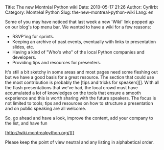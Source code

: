 Title: The new Montréal Python wiki
Date: 2010-05-17 21:26
Author: Cyrilrbt
Category: Montréal Python
Slug: the-new-montreal-python-wiki
Lang: en

<!--:en-->

Some of you may have noticed that last week a new 'Wiki' link popped up
on our blog's top menu bar. We wanted to have a wiki for a few reasons:

-   RSVP'ing for sprints.
-   Keeping an archive of past events, eventually with links to
    presentation slides, etc.
-   Having a kind of "Who's who" of the local Python companies and
    developers.
-   Providing tips and resources for presenters.

</p>
It's still a bit sketchy in some areas and most pages need some fleshing
out but we have a good basis for a great resource. The section that
could use the most contribution is probably the [tips and tricks for
speakers][]. With all the flash presentations that we've had, the local
crowd must have accumulated a lot of knowledges on the tools that ensure
a smooth experience and this is worth sharing with the future speakers.
The focus is not limited to tools; tips and resources on how to
structure a presentation and on public speaking are all welcome.

So, go ahead and have a look, improve the content, add your company to
the list, and have fun

[http://wiki.montrealpython.org/][]

Please keep the point of view neutral and any listing in alphabetical
order.

  [tips and tricks for speakers]: http://wiki.montrealpython.org/index.php/Speaker's_Tips_and_Tricks
  [http://wiki.montrealpython.org/]: http://wiki.montrealpython.org/
